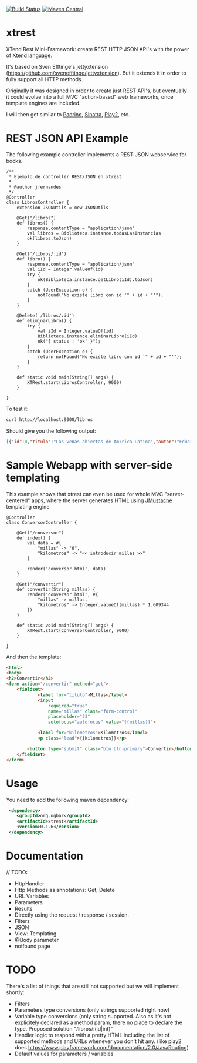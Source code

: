 [![Build Status](https://travis-ci.org/uqbar-project/xtrest.svg?branch=master)](https://travis-ci.org/uqbar-project/xtrest)
[![Maven Central](https://maven-badges.herokuapp.com/maven-central/org.uqbar/xtrest/badge.svg)](https://maven-badges.herokuapp.com/maven-central/org.uqbar/xtrest/)

# xtrest

XTend Rest Mini-Framework: create REST HTTP JSON API's with the power of [Xtend language](http://www.eclipse.org/xtend/).

It's based on Sven Efftinge's jettyxtension (https://github.com/svenefftinge/jettyxtension). But it extends
it in order to fully support all HTTP methods.

Originally it was designed in order to create just REST API's, but eventually it could evolve into a full MVC
"action-based" web frameworks, once template engines are included.

I will then get similar to [Padrino](http://www.padrinorb.com), [Sinatra](http://www.sinatrarb.com), [Play2](https://www.playframework.com), etc.

# REST JSON API Example

The following example controller implements a REST JSON webservice for books.

```xtend
/**
 * Ejemplo de controller REST/JSON en xtrest
 * 
 * @author jfernandes
 */
@Controller
class LibrosController {
	extension JSONUtils = new JSONUtils
	
	@Get("/libros")
	def libros() {
		response.contentType = "application/json"
    	val libros = Biblioteca.instance.todasLasInstancias
		ok(libros.toJson)
	}
	
	@Get('/libros/:id')
	def libro() {
		response.contentType = "application/json"
		val iId = Integer.valueOf(id)
    	try {
    		ok(Biblioteca.instance.getLibro(iId).toJson)
    	}
    	catch (UserException e) {
    		notFound("No existe libro con id '" + id + "'");
    	}
    }
    
    @Delete('/libros/:id')
    def eliminarLibro() {
    	try {
    		val iId = Integer.valueOf(id)
    		Biblioteca.instance.eliminarLibro(iId)
    		ok("{ status : 'ok' }");
    	}
    	catch (UserException e) {
    		return notFound("No existe libro con id '" + id + "'");
    	}
    }
	
	def static void main(String[] args) {
		XTRest.start(LibrosController, 9000)
	}
	
}
```

To test it:

```bash
curl http://localhost:9000/libros
```

Should give you the following output:

```json
[{"id":0,"titulo":"Las venas abiertas de Am?rica Latina","autor":"Eduardo Galeano"},{"id":1,"titulo":"Guerra y Paz","autor":"Le?n Tolstoi"},{"id":2,"titulo":"Patas Arriba","autor":"Eduardo Galeano"},{"id":3,"titulo":"El f?tbol a sol y a sombra","autor":"Eduardo Galeano"},{"id":4,"titulo":"Historia del siglo XX","autor":"Eric Hobsbawm"},{"id":5,"titulo":"Ficciones","autor":"Jorge Luis Borges"},{"id":6,"titulo":"El Aleph","autor":"Jorge Luis Borges"},{"id":7,"titulo":"La invenci?n de Morel","autor":"Adolfo Bioy Casares"},{"id":8,"titulo":"Rayuela","autor":"Julio Cort?zar"},{"id":9,"titulo":"El bar?n rampante","autor":"Italo Calvino"},{"id":10,"titulo":"El vizconde demediado","autor":"Italo Calvino"},{"id":11,"titulo":"100 a?os de soledad","autor":"Gabriel Garc?a M?rquez"},{"id":12,"titulo":"Un d?a en la vida de Ivan Denisovich","autor":"Alexander Solyenitsin"},{"id":13,"titulo":"El d?a del arquero","autor":"Juan Sasturain"}]
```

# Sample Webapp with server-side templating

This example shows that xtrest can even be used for whole MVC "server-centered" apps, where
the server generates HTML using [JMustache](https://github.com/samskivert/jmustache) templating engine

```xtend
@Controller
class ConversorController {
	
	@Get("/conversor")
	def index() {
		val data = #{
			"millas" -> "0",
			"kilometros" -> "<< introducir millas >>"
		}
		
		render('conversor.html', data)
	}
	
	@Get("/convertir")
	def convertir(String millas) {
		render('conversor.html', #{
			"millas" -> millas,
			"kilometros" -> Integer.valueOf(millas) * 1.609344
		})
	}
	
	def static void main(String[] args) {
		XTRest.start(ConversorController, 9000)
	}
	
}
```

And then the template:

```html
<html>
<body>
<h2>Convertir</h2>
<form action="/convertir" method="get">
	<fieldset>
			<label for="titulo">Millas</label> 
			<input 
				required="true"
				name="millas" class="form-control" 
				placeholder="23"
				autofocus="autofocus" value="{{millas}}">

			<label for="kilometros">Kilometros</label>
			<p class="lead">{{kilometros}}</p>

		<button type="submit" class="btn btn-primary">Convertir</button>
	</fieldset>
</form>
```


# Usage

You need to add the following maven dependency:

```xml
 <dependency>
	<groupId>org.uqbar</groupId>
	<artifactId>xtrest</artifactId>
  	<version>0.1.6</version>
 </dependency>
```


# Documentation

// TODO:
* HttpHandler
* Http Methods as annotations: Get, Delete
* URL Variables
* Parameters
* Results
* Directly using the request / response / session.
* Filters
* JSON
* View: Templating
* @Body parameter
* notfound page

# TODO

There's a list of things that are still not supported but we will implement shortly:
* Filters
* Parameters type conversions (only strings supported right now)
* Variable type conversions (only string supported. Also as it's not explicitely declared as a method param, there no place to declare the type. Proposed solution
"/libros/:(id|int)"
* Handler logic to respond with a pretty HTML including the list of supported methods and URLs whenever you don't hit any. (like play2 does https://www.playframework.com/documentation/2.0/JavaRouting)
* Default values for parameters / variables 

 

